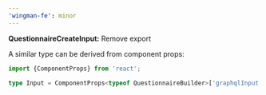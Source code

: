 ```yaml
---
'wingman-fe': minor
---
```


**QuestionnaireCreateInput:** Remove export

A similar type can be derived from component props:

```typescript
import {ComponentProps} from 'react';

type Input = ComponentProps<typeof QuestionnaireBuilder>['graphqlInput']
```
